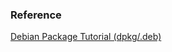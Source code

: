 ### Reference
[Debian Package Tutorial (dpkg/.deb)](https://www.devdungeon.com/content/debian-package-tutorial-dpkgdeb)
